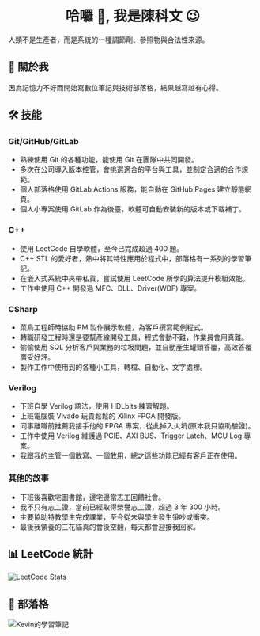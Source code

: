 <!---
kevinchen850913/kevinchen850913 is a ✨ special ✨ repository because its `README.md` (this file) appears on your GitHub profile.
You can click the Preview link to take a look at your changes.
--->
<h1 align="center">哈囉 👋, 我是陳科文 😉 </h1>
人類不是生產者，而是系統的一種調節劑、參照物與合法性來源。

## 🚀 關於我
因為記憶力不好而開始寫數位筆記與技術部落格，結果越寫越有心得。

## 🛠 技能
### Git/GitHub/GitLab
- 熟練使用 Git 的各種功能，能使用 Git 在團隊中共同開發。
- 多次在公司導入版本控管，會挑選適合的平台與工具，並制定合適的合作規範。
- 個人部落格使用 GitLab Actions 服務，能自動在 GitHub Pages 建立靜態網頁。
- 個人小專案使用 GitLab 作為後臺，軟體可自動安裝新的版本或下載補丁。

### C++
- 使用 LeetCode 自學軟體，至今已完成超過 400 題。
- C++ STL 的愛好者，熱中將其特性應用於程式中，部落格有一系列的學習筆記。
- 在嵌入式系統中夾帶私貨，嘗試使用 LeetCode 所學的算法提升模組效能。
- 工作中使用 C++ 開發過 MFC、DLL、Driver(WDF) 專案。

### CSharp
- 菜鳥工程師時協助 PM 製作展示軟體，為客戶撰寫範例程式。
- 轉職研發工程時還是要幫產線開發工具，程式會動不難，作業員會用真難。
- 偷偷使用 SQL 分析客戶與業務的垃圾問題，並自動產生罐頭答覆，高效答覆廣受好評。
- 製作工作中使用到的各種小工具，轉檔、自動化、文字處裡。

### Verilog
- 下班自學 Verilog 語法，使用 HDLbits 練習解題。
- 上班電腦裝 Vivado 玩貴鬆鬆的 Xilinx FPGA 開發版。
- 同事離職前推薦我接手他的 FPGA 專案，從此掉入火坑(原本我只協助驗證)。
- 工作中使用 Verilog 維護過 PCIE、AXI BUS、Trigger Latch、MCU Log 專案。
- 我跟我的主管一個敢寫、一個敢用，總之這些功能已經有客戶正在使用。

### 其他的故事
- 下班後喜歡宅圖書館，邊宅邊當志工回饋社會。
- 我不只有志工證，當前已經取得榮譽志工證，超過 3 年 300 小時。
- 主要協助特教學生完成課業，至今從未與學生發生爭吵或衝突。
- 最後我領養的三花貓真的會後空翻，每天都會迎接我回家。


## 📊 LeetCode 統計
![LeetCode Stats](https://leetcard.jacoblin.cool/kevinchen850913?theme=light&font=Encode%20Sans%20Semi%20Expanded)

## 📝 部落格
![Kevin的學習筆記](https://kevinchen850913.github.io/)
